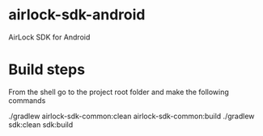 # airlock-sdk-android
AirLock SDK for Android

# Build steps

From the shell go to the project root folder and make the following commands

./gradlew airlock-sdk-common:clean airlock-sdk-common:build
./gradlew sdk:clean sdk:build

